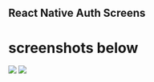 ## React Native Auth Screens

# screenshots below

<img src='./screeshots/screenshot1.png'>
<img src='./screeshots/screenshot2.png'>